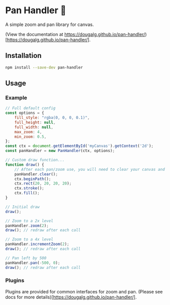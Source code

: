 # Pan Handler 🥘

A simple zoom and pan library for canvas.

(View the documentation at https://dougalg.github.io/pan-handler/)[https://dougalg.github.io/pan-handler/].

## Installation

```sh
npm install --save-dev pan-handler
```

## Usage

### Example

```js
// Full default config
const options = {
	fill_style: "rgba(0, 0, 0, 0.1)",
	full_height: null,
	full_width: null,
	max_zoom: 4,
	min_zoom: 0.5,
};
const ctx = document.getElementById('myCanvas').getContext('2d');
const panHandler = new PanHandler(ctx, options);

// Custom draw function...
function draw() {
	// After each pan/zoom use, you will need to clear your canvas and draw it again
	panHandler.clear();
	ctx.beginPath();
	ctx.rect(20, 20, 20, 20);
	ctx.stroke();
	ctx.fill();
}

// Initial draw
draw();

// Zoom to a 2x level
panHandler.zoom(2);
draw(); // redraw after each call

// Zoom to a 4x level
panHandler.incrementZoom(2);
draw(); // redraw after each call

// Pan left by 500
panHandler.pan(-500, 0);
draw(); // redraw after each call
```

### Plugins

Plugins are provided for common interfaces for zoom and pan. (Please see docs for more details)[https://dougalg.github.io/pan-handler/].
